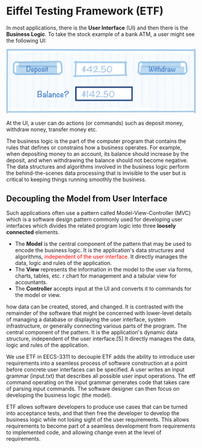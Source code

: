 # Eiffel Testing Framework (ETF)

In most applications, there is the **User Interface** (UI) and then there is the **Business Logic**. To take the stock example of a bank ATM, a user might see the following UI:

![](images/withdraw.png)

At the UI, a user can do actions (or commands) such as deposit money, withdraw  noney, transfer money etc. 

The business logic is the part of the computer program that contains the rules that defines or constrains how a business operates. For example, when depositing money to an account, its balance should increase by the deposit, and when withdrawing the balance should not become negative. The data structures and algorithms involved in the business logic perform the behind-the-scenes data processing that is invisible to the user but is critical to keeping things running smoothly the business. 

## Decoupling the Model from User Interface
Such applications often use a pattern called Model-View-Controller (MVC) which is a software design pattern commonly used for developing user interfaces which divides the related program logic into three **loosely connected** elements. 

* The **Model** is the central component of the pattern that may be used to encode the business logic. It is the application's data structures and algorithms, <span style="color:red">independent of the user interface. </span> It directly manages the data, logic and rules of the application.
* The **View** represents the information in the model to the user via forms, charts, tables, etc. r chart for management and a tabular view for accountants.
* The **Controller** accepts input at the UI and converts it to commands for the model or view.

how data can be created, stored, and changed. It is contrasted with the remainder of the software that might be concerned with lower-level details of managing a database or displaying the user interface, system infrastructure, or generally connecting various parts of the program.
The central component of the pattern. It is the application's dynamic data structure, independent of the user interface.[5] It directly manages the data, logic and rules of the application.

We use ETF in EECS-3311 to decouple 
ETF adds the ability to introduce user requirements into a seamless process of software construction at a point before concrete user interfaces can be specified. A user writes an input grammar (input.txt) that describes all possible user input operations. The etf command operating on the input grammar generates code that takes care of parsing input commands. The software designer can then focus on developing the business logic (the model).

ETF allows software developers to produce use cases that can be turned into acceptance tests, and that then free the developer to develop the business logic while not losing sight of the user requirements. This allows requirements to become part of a seamless development from requirements to implemented code, and allowing change even at the level of requirements.